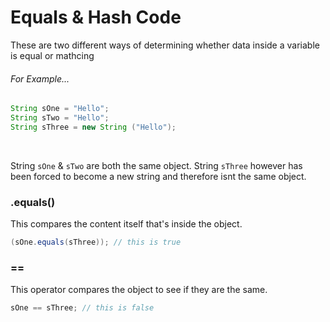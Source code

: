 # Equals & Hash Code
These are two different ways of determining whether data inside a variable is equal or mathcing

###### For Example...
```java
String sOne = "Hello";
String sTwo = "Hello";
String sThree = new String ("Hello");
```
<br>

String `sOne` & `sTwo` are both the same object.
String `sThree` however has been forced to become a new string and therefore isnt the same object.

### .equals()
This compares the content itself that's inside the object.

```Java
(sOne.equals(sThree)); // this is true
```

### ==
This operator compares the object to see if they are the same.

```Java
sOne == sThree; // this is false
```
<br>
